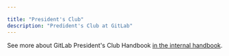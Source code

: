 ```yaml
---

title: "President's Club"
description: "Predident's Club at GitLab"
---
```








See more about GitLab President's Club Handbook [in the internal handbook](https://internal.gitlab.com/handbook/sales/presidents-club/).
